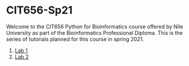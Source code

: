 # CIT656-Sp21

Welcome to the CIT656 Python for Bioinformatics course offered by Nile University as part of the Bioinformatics Professional Diploma. This is the series of tutorials planned for this course in spring 2021.

1. [Lab 1](./CIT656-Sp21-lab01.ipynb)
2. [Lab 2](CIT656-Sp21-lab02.ipynb)